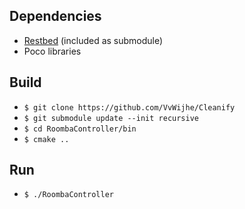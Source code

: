 
## Dependencies
- [Restbed](https://github.com/Corvusoft/restbed) (included as submodule)
- Poco libraries

## Build
- `$ git clone https://github.com/VvWijhe/Cleanify`
- `$ git submodule update --init recursive`
- `$ cd RoombaController/bin`
- `$ cmake ..`

## Run
- `$ ./RoombaController`
